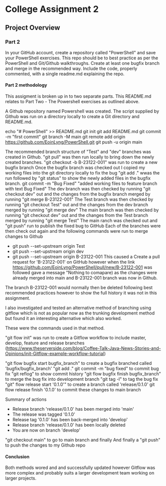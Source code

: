 # College Assignment 2 #

## Project Overview ##

### Part 2 ###

 In your GitHub account, create a repository called "PowerShell" and save your PowerShell exercises. 
This repo should be to best practice as per the PowerShell and Git/Github walkthroughs.
Create at least one bugfix branch and merge in the recommended way. 
Include the code, properly commented, with a single readme.md explaining the repo. 


#### Part 2 methodology ### 

This assigment is broken up in to two separate parts. This README.md relates to Part Two - The Powershell exercises as outlined above.

A Github repository named Powershell was created.
The script supplied by Github was run on a directory locally to create a Git directory and README.md.

echo "# PowerShell" >> README.md
git init
git add README.md
git commit -m "first commit"
git branch -M main
git remote add origin https://github.com/EoinLyng/PowerShell.git
git push -u origin main

The recommended branch structure of "Test" and "dev" branches was created in Github.
"git pull" was then run locally to bring down the newly created branches.
"git checkout -b B-23122-001" was run to create a new bugfix branch
Once the bugfix branch was checked out I copied my working files into the git directory locally to fix the bug
"git add ." wwas the run followed by "git status" to show the newly added files in the bugfix branch. 
  git commit -m "Bug Fixed" "added working files to feature branch with text Bug Fixed"
The dev branch was then checked by running "git checkout dev" out and the changes from the bugfix branch merged by running "git merge B-23122-001"
The Test branch was then checked by running "git checkout Test" out and the changes from the dev branch merged by running "git merge dev"
The main branch was then checked by running "git checkout dev" out and the changes from the Test branch merged by running "git merge Test"
The main ranch was checked out and "git push" run to publish the fixed bug to GitHub
Each of the branches were then check out again and the following commands were run to merge changes to Github
- git push --set-upstream origin Test
- git push --set-upstream origin dev
- git push --set-upstream origin B-23122-001 
This caused a Create a pull request for 'B-23122-001' on GitHub however when the link https://github.com/EoinLyng/PowerShell/pull/new/B-23122-001 was followed gave a message "Nothing to comapare) as the changes were already merged into main and B-23122-001 branch was now in Github.

The branch B-23122-001 would normally then be deleted following best recommended practices however to show the full history it was not in this assignment.


I also investigated and tested an alternative method of branching using gitflow which is not as popular now as the trunking development method but found it an interesting alternative which also worked.

These were the commands used in that method.

"git flow init" was run to create a Gitflow workflow to include master, develop, feature and release branches (https://www.theserverside.com/blog/Coffee-Talk-Java-News-Stories-and-Opinions/init-Gitflow-example-workflow-tutorial)


"git flow bugfix start bugfix_branch" to create a bugfix branched called 'bugfix/bugfix_branch'
"git add ."
git commit -m "bug fixed" to commit bug fix
"git reflog" to show commit history
"git flow bugfix finish bugfix_branch" to merge the bug fix into development branch
"git tag -l" to tag the bug fix
"git" flow release start '0.1.0'" to create a branch called 'release/0.1.0'
git flow release finish '0.1.0' to commit these changes to main branch

Summary of actions
- Release branch 'release/0.1.0' has been merged into 'main'
- The release was tagged '0.1.0'
- Release tag '0.1.0' has been back-merged into 'develop'
- Release branch 'release/0.1.0' has been locally deleted
- You are now on branch 'develop'

"git checkout main" to go to main branch and finally 
 And finally a "git push" to push the changes to my Github repo


#### Conclusion ### 
Both methods wored and and successfully updated however  Gitflow was more complex and probably suits a larger development team working on larger projects.
